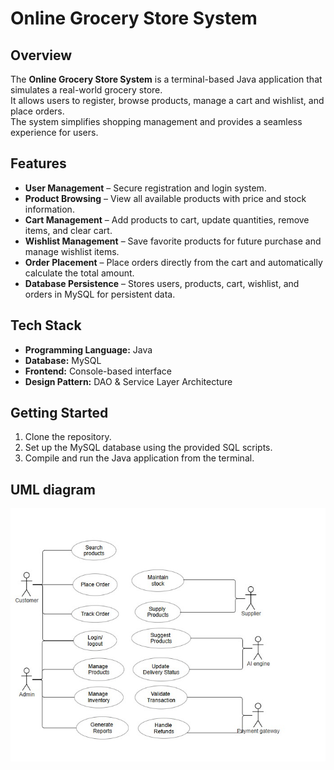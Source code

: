 # Online Grocery Store System

## Overview
The **Online Grocery Store System** is a terminal-based Java application that simulates a real-world grocery store.  
It allows users to register, browse products, manage a cart and wishlist, and place orders.  
The system simplifies shopping management and provides a seamless experience for users.

## Features
- **User Management** – Secure registration and login system.
- **Product Browsing** – View all available products with price and stock information.
- **Cart Management** – Add products to cart, update quantities, remove items, and clear cart.
- **Wishlist Management** – Save favorite products for future purchase and manage wishlist items.
- **Order Placement** – Place orders directly from the cart and automatically calculate the total amount.
- **Database Persistence** – Stores users, products, cart, wishlist, and orders in MySQL for persistent data.

## Tech Stack
- **Programming Language:** Java
- **Database:** MySQL
- **Frontend:** Console-based interface
- **Design Pattern:** DAO & Service Layer Architecture

## Getting Started
1. Clone the repository.
2. Set up the MySQL database using the provided SQL scripts.
3. Compile and run the Java application from the terminal.

## UML diagram
![image alt](https://github.com/HarithaEdhayachandranD/grocery/blob/2bc0652d729d4b9edde3b8953dcc18474b40beac/git1.jpg)
